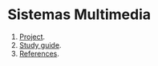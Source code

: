 # Sistemas Multimedia

1. [Project](https://sistemas-multimedia.github.io/MRVC/).
2. [Study guide](https://sistemas-multimedia.github.io/study_guide).
3. [References](https://sistemas-multimedia.github.io/references).

